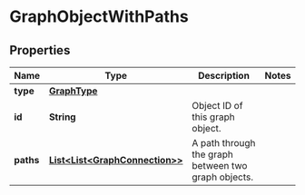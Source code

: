 
# GraphObjectWithPaths

## Properties
Name | Type | Description | Notes
------------ | ------------- | ------------- | -------------
**type** | [**GraphType**](GraphType.md) |  | 
**id** | **String** | Object ID of this graph object. | 
**paths** | [**List&lt;List&lt;GraphConnection&gt;&gt;**](List.md) | A path through the graph between two graph objects. | 



